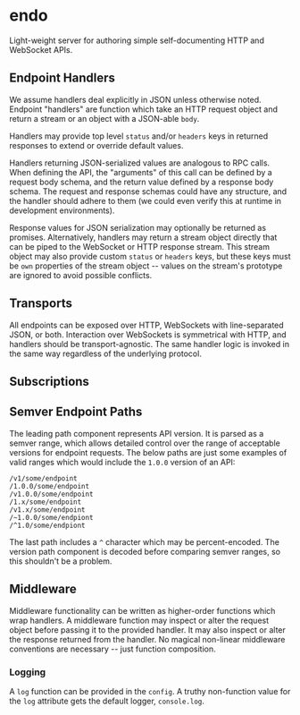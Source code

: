 # endo

Light-weight server for authoring simple self-documenting HTTP and WebSocket APIs.


## Endpoint Handlers

We assume handlers deal explicitly in JSON unless otherwise noted. Endpoint "handlers" are function which take an HTTP request object and return a stream or an object with a JSON-able `body`.

Handlers may provide top level `status` and/or `headers` keys in returned responses to extend or override default values.

Handlers returning JSON-serialized values are analogous to RPC calls. When defining the API, the "arguments" of this call can be defined by a request body schema, and the return value defined by a response body schema. The request and response schemas could have any structure, and the handler should adhere to them (we could even verify this at runtime in development environments).

Response values for JSON serialization may optionally be returned as promises. Alternatively, handlers may return a stream object directly that can be piped to the WebSocket or HTTP response stream. This stream object may also provide custom `status` or `headers` keys, but these keys must be `own` properties of the stream object -- values on the stream's prototype are ignored to avoid possible conflicts.


## Transports

All endpoints can be exposed over HTTP, WebSockets with line-separated JSON, or both. Interaction over WebSockets is symmetrical with HTTP, and handlers should be transport-agnostic. The same handler logic is invoked in the same way regardless of the underlying protocol.


## Subscriptions


## Semver Endpoint Paths

The leading path component represents API version. It is parsed as a semver range, which allows detailed control over the range of acceptable versions for endpoint requests. The below paths are just some examples of valid ranges which would include the `1.0.0` version of an API:

```
/v1/some/endpoint
/1.0.0/some/endpoint
/v1.0.0/some/endpoint
/1.x/some/endpoint
/v1.x/some/endpoint
/~1.0.0/some/endpiont
/^1.0/some/endpiont
```

The last path includes a `^` character which may be percent-encoded. The version path component is decoded before comparing semver ranges, so this shouldn't be a problem.


## Middleware

Middleware functionality can be written as higher-order functions which wrap handlers. A middleware function may inspect or alter the request object before passing it to the provided handler. It may also inspect or alter the response returned from the handler. No magical non-linear middleware conventions are necessary -- just function composition.

### Logging

A `log` function can be provided in the `config`. A truthy non-function value for the `log` attribute gets the default logger, `console.log`.
